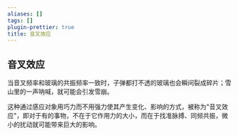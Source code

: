 ```yaml
---
aliases: []
tags: []
plugin-prettier: true
title: 音叉效应
---
```


## 音叉效应

当音叉频率和玻璃的共振频率一致时，子弹都打不透的玻璃也会瞬间裂成碎片；雪山里的一声呐喊，就可能会引发雪崩。

这种通过感应对象用巧力而不用强力使其产生变化、影响的方式，被称为"音叉效应"，即对于有的事物，不在于它作用力的大小，而在于找准脉搏、同频共振，微小的扰动就可能带来巨大的影响。
